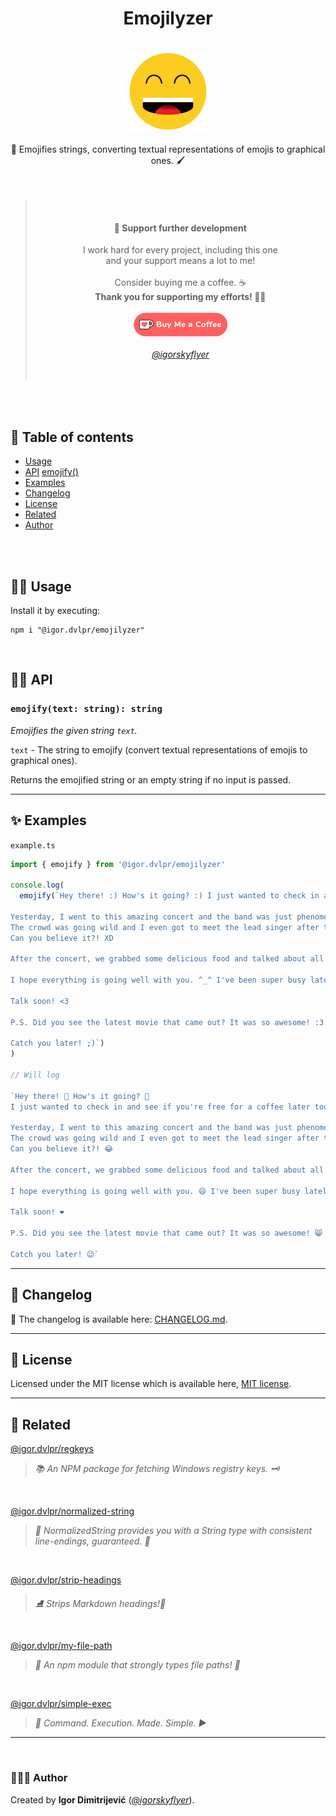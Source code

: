 <h1 align="center">Emojilyzer</h1>

<br>

<div align="center">
	<img src="https://raw.githubusercontent.com/igorskyflyer/npm-emojilyzer/main/assets/icon.png" width="128" height="128" alt="Emojilyzer logo">
</div>

<br>

<div align="center">
	💬 Emojifies strings, converting textual representations of emojis to graphical ones. 🖌️
</div>

<br>
<br>

<div align="center">
	<blockquote>
		<br>
		<h4>💖 Support further development</h4>
		<span>I work hard for every project, including this one
		<br>
		and your support means a lot to me!
		<br>
		<br>
		Consider buying me a coffee. ☕
		<br>
		<strong>Thank you for supporting my efforts! 🙏😊</strong></span>
		<br>
		<br>
		<a href="https://ko-fi.com/igorskyflyer" target="_blank"><img src="https://raw.githubusercontent.com/igorskyflyer/igorskyflyer/main/assets/ko-fi.png" alt="Donate to igorskyflyer" width="150"></a>
		<br>
		<br>
		<a href="https://github.com/igorskyflyer"><em>@igorskyflyer</em></a>
		<br>
		<br>
		<br>
	</blockquote>
</div>

<br>
<br>

## 📃 Table of contents

- [Usage](#-usage)
- [API](#-api)
    [emojify()](#emojifytext-string-string)
- [Examples](#-examples)
- [Changelog](#-changelog)
- [License](#-license)
- [Related](#-related)
- [Author](#-author)

<br>
<br>

## 🕵🏼 Usage

Install it by executing:

```shell
npm i "@igor.dvlpr/emojilyzer"
```

<br>

## 🤹🏼 API

### `emojify(text: string): string`

*Emojifies the given string `text`.*  

`text` - The string to emojify (convert textual representations of emojis to graphical ones).  

Returns the emojified string or an empty string if no input is passed.

---

## ✨ Examples

`example.ts`
```ts
import { emojify } from '@igor.dvlpr/emojilyzer'

console.log(
  emojify(`Hey there! :) How's it going? :) I just wanted to check in and see if you're free for a coffee later today. I've got some exciting news to share!

Yesterday, I went to this amazing concert and the band was just phenomenal!
The crowd was going wild and I even got to meet the lead singer after the show!
Can you believe it?! XD

After the concert, we grabbed some delicious food and talked about all sorts of things. It was such a great night. :) Anyway, let me know if you're up for coffee! ;)

I hope everything is going well with you. ^_^ I've been super busy lately, but it's all good!

Talk soon! <3

P.S. Did you see the latest movie that came out? It was so awesome! :3 I was on the edge of my seat the whole time.

Catch you later! ;)`)
)

// Will log

`Hey there! 🙂 How's it going? 🙂
I just wanted to check in and see if you're free for a coffee later today. I've got some exciting news to share!

Yesterday, I went to this amazing concert and the band was just phenomenal!
The crowd was going wild and I even got to meet the lead singer after the show!
Can you believe it?! 😂

After the concert, we grabbed some delicious food and talked about all sorts of things. It was such a great night. 🙂 Anyway, let me know if you're up for coffee! 😉

I hope everything is going well with you. 😄 I've been super busy lately, but it's all good!

Talk soon! ❤️

P.S. Did you see the latest movie that came out? It was so awesome! 😸 I was on the edge of my seat the whole time.

Catch you later! 😉`
```

---

## 📝 Changelog

📑 The changelog is available here: [CHANGELOG.md](https://github.com/igorskyflyer/npm-emojilyzer/blob/main/CHANGELOG.md).

---

## 🪪 License

Licensed under the MIT license which is available here, [MIT license](https://github.com/igorskyflyer/npm-emojilyzer/blob/main/LICENSE).

---

## 🧬 Related

[@igor.dvlpr/regkeys](https://www.npmjs.com/package/@igor.dvlpr/regkeys)

> _📚 An NPM package for fetching Windows registry keys. 🗝_

<br>

[@igor.dvlpr/normalized-string](https://www.npmjs.com/package/@igor.dvlpr/normalized-string)

> _💊 NormalizedString provides you with a String type with consistent line-endings, guaranteed. 📮_

<br>

[@igor.dvlpr/strip-headings](https://www.npmjs.com/package/@igor.dvlpr/strip-headings)

> _⛸ Strips Markdown headings!🏹_

<br>

[@igor.dvlpr/my-file-path](https://www.npmjs.com/package/@igor.dvlpr/my-file-path)

> _🌟 An npm module that strongly types file paths! 🥊_

<br>

[@igor.dvlpr/simple-exec](https://www.npmjs.com/package/@igor.dvlpr/simple-exec)

> _🕺 Command. Execution. Made. Simple. ▶_

---

<br>

### 👨🏻‍💻 Author
Created by **Igor Dimitrijević** ([*@igorskyflyer*](https://github.com/igorskyflyer/)).
